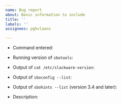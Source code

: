 ```yaml
---
name: Bug report
about: Basic information to include
title: ''
labels: ''
assignees: pghvlaans

---
```


* Command entered:

* Running version of `sbotools`:

* Output of `cat /etc/slackware-version`:

* Output of `sboconfig --list`:

* Output of `sbohints --list` (version 3.4 and later):

* Description:

